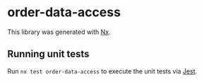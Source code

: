 # order-data-access

This library was generated with [Nx](https://nx.dev).

## Running unit tests

Run `nx test order-data-access` to execute the unit tests via [Jest](https://jestjs.io).
